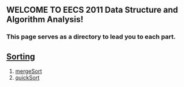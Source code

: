## WELCOME TO EECS 2011 Data Structure and Algorithm Analysis!
    
### This page serves as a directory to lead you to each part.

## [Sorting](sort)
  1. [mergeSort](https://github.com/harrydaihaolin/DataStructure/blob/master/src/sorting/mergeSort.md)
  2. [quickSort](https://github.com/harrydaihaolin/DataStructure/blob/master/src/sorting/quickSort.md)
  
